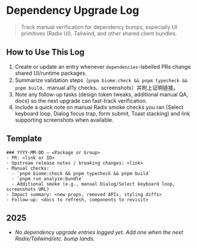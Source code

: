 # Dependency Upgrade Log

> Track manual verification for dependency bumps, especially UI primitives (Radix UI), Tailwind, and other shared client bundles.

## How to Use This Log
1. Create or update an entry whenever `dependencies`-labelled PRs change shared UI/runtime packages.
2. Summarize validation steps（`pnpm biome:check && pnpm typecheck && pnpm build`、manual a11y checks、screenshots）并附上证明链接。
3. Note any follow-up tasks (design token tweaks, additional manual QA, docs) so the next upgrade can fast-track verification.
4. Include a quick note on manual Radix smoke checks you ran (Select keyboard loop, Dialog focus trap, form submit, Toast stacking) and link supporting screenshots when available.

## Template
```
### YYYY-MM-DD – <Package or Group>
- PR: <link or ID>
- Upstream release notes / breaking changes: <link>
- Manual checks:
  - `pnpm biome:check && pnpm typecheck && pnpm build`
  - `pnpm run analyze:bundle`
  - Additional smoke (e.g., manual Dialog/Select keyboard loop, screenshots URL)
- Impact summary: <new props, removed APIs, styling diffs>
- Follow-up: <docs to refresh, components to revisit>
```

## 2025
- _No dependency upgrade entries logged yet. Add one when the next Radix/Tailwind/etc. bump lands._
